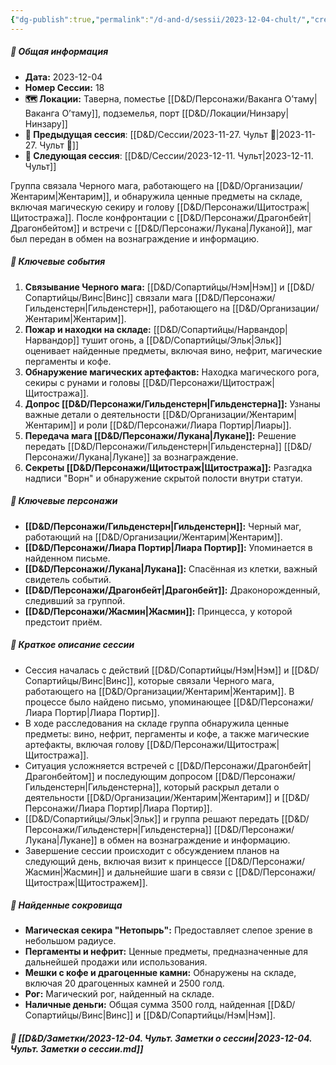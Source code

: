```yaml
---
{"dg-publish":true,"permalink":"/d-and-d/sessii/2023-12-04-chult/","created":"2023-12-18T10:01:04.000+04:00","updated":"2024-01-22T22:20:08.271+04:00"}
---
```


##### 📅 Общая информация

- **Дата:** 2023-12-04
- **Номер Сессии:** 18
- **🗺️ Локации:** Таверна, поместье [[D&D/Персонажи/Ваканга О’таму\|Ваканга О’таму]], подземелья, порт [[D&D/Локации/Нинзару\|Нинзару]]
- **🔗 Предыдущая сессия**: [[D&D/Сессии/2023-11-27. Чульт 🛑\|2023-11-27. Чульт 🛑]]
- **🔗 Следующая сессия**: [[D&D/Сессии/2023-12-11. Чульт\|2023-12-11. Чульт]]

Группа связала Черного мага, работающего на [[D&D/Организации/Жентарим\|Жентарим]], и обнаружила ценные предметы на складе, включая магическую секиру и голову [[D&D/Персонажи/Щитостраж\|Щитостража]]. После конфронтации с [[D&D/Персонажи/Драгонбейт\|Драгонбейтом]] и встречи с [[D&D/Персонажи/Лукана\|Луканой]], маг был передан в обмен на вознаграждение и информацию.
##### 🔑 **Ключевые события**

1. **Связывание Черного мага:** [[D&D/Сопартийцы/Нэм\|Нэм]] и [[D&D/Сопартийцы/Винс\|Винс]] связали мага [[D&D/Персонажи/Гильденстерн\|Гильденстерн]], работающего на [[D&D/Организации/Жентарим\|Жентарим]].
2. **Пожар и находки на складе:** [[D&D/Сопартийцы/Нарвандор\|Нарвандор]] тушит огонь, а [[D&D/Сопартийцы/Эльк\|Эльк]] оценивает найденные предметы, включая вино, нефрит, магические пергаменты и кофе.
3. **Обнаружение магических артефактов:** Находка магического рога, секиры с рунами и головы [[D&D/Персонажи/Щитостраж\|Щитостража]].
4. **Допрос [[D&D/Персонажи/Гильденстерн\|Гильденстерна]]:** Узнаны важные детали о деятельности [[D&D/Организации/Жентарим\|Жентарим]] и роли [[D&D/Персонажи/Лиара Портир\|Лиары]].
5. **Передача мага [[D&D/Персонажи/Лукана\|Лукане]]:** Решение передать [[D&D/Персонажи/Гильденстерн\|Гильденстерна]] [[D&D/Персонажи/Лукана\|Лукане]] за вознаграждение.
6. **Секреты [[D&D/Персонажи/Щитостраж\|Щитостража]]:** Разгадка надписи "Ворн" и обнаружение скрытой полости внутри статуи.

##### 🧍 **Ключевые персонажи**

- **[[D&D/Персонажи/Гильденстерн\|Гильденстерн]]:** Черный маг, работающий на [[D&D/Организации/Жентарим\|Жентарим]].
- **[[D&D/Персонажи/Лиара Портир\|Лиара Портир]]:** Упоминается в найденном письме.
- **[[D&D/Персонажи/Лукана\|Лукана]]:** Спасённая из клетки, важный свидетель событий.
- **[[D&D/Персонажи/Драгонбейт\|Драгонбейт]]:** Драконорожденный, следивший за группой.
- **[[D&D/Персонажи/Жасмин\|Жасмин]]:** Принцесса, у которой предстоит приём.

##### 📖 **Краткое описание сессии**

- Сессия началась с действий [[D&D/Сопартийцы/Нэм\|Нэм]] и [[D&D/Сопартийцы/Винс\|Винс]], которые связали Черного мага, работающего на [[D&D/Организации/Жентарим\|Жентарим]]. В процессе было найдено письмо, упоминающее [[D&D/Персонажи/Лиара Портир\|Лиара Портир]].
- В ходе расследования на складе группа обнаружила ценные предметы: вино, нефрит, пергаменты и кофе, а также магические артефакты, включая голову [[D&D/Персонажи/Щитостраж\|Щитостража]].
- Ситуация усложняется встречей с [[D&D/Персонажи/Драгонбейт\|Драгонбейтом]] и последующим допросом [[D&D/Персонажи/Гильденстерн\|Гильденстерна]], который раскрыл детали о деятельности [[D&D/Организации/Жентарим\|Жентарим]] и [[D&D/Персонажи/Лиара Портир\|Лиара Портир]].
- [[D&D/Сопартийцы/Эльк\|Эльк]] и группа решают передать [[D&D/Персонажи/Гильденстерн\|Гильденстерна]] [[D&D/Персонажи/Лукана\|Лукане]] в обмен на вознаграждение и информацию.
- Завершение сессии происходит с обсуждением планов на следующий день, включая визит к принцессе [[D&D/Персонажи/Жасмин\|Жасмин]] и дальнейшие шаги в связи с [[D&D/Персонажи/Щитостраж\|Щитостражем]].

##### 💎 **Найденные сокровища**

- **Магическая секира "Нетопырь":** Предоставляет слепое зрение в небольшом радиусе.
- **Пергаменты и нефрит:** Ценные предметы, предназначенные для дальнейшей продажи или использования.
- **Мешки с кофе и драгоценные камни:** Обнаружены на складе, включая 20 драгоценных камней и 2500 голд.
- **Рог:** Магический рог, найденный на складе.
- **Наличные деньги:** Общая сумма 3500 голд, найденная [[D&D/Сопартийцы/Винс\|Винс]] и [[D&D/Сопартийцы/Нэм\|Нэм]].

##### 📝 **[[D&D/Заметки/2023-12-04. Чульт. Заметки о сессии\|2023-12-04. Чульт. Заметки о сессии.md]]**